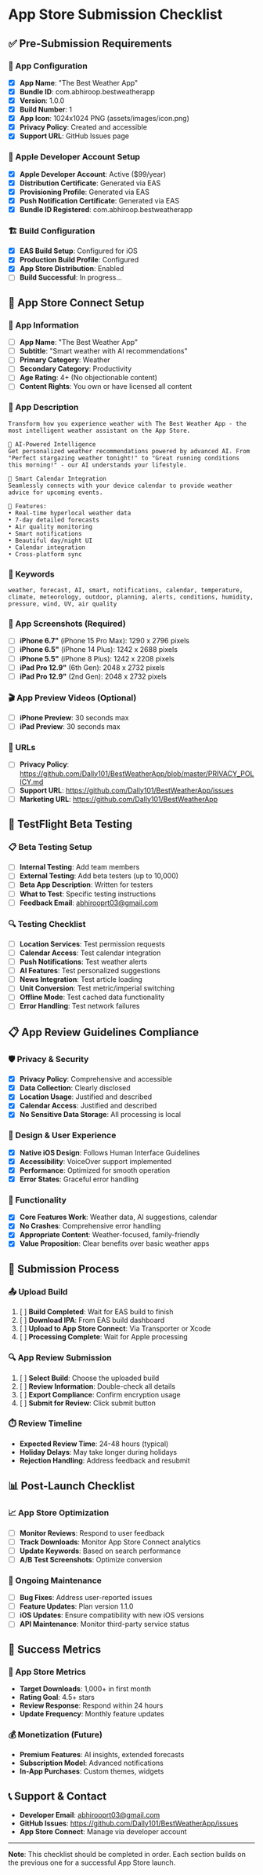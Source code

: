 # App Store Submission Checklist

## ✅ Pre-Submission Requirements

### 📱 App Configuration
- [x] **App Name**: "The Best Weather App" 
- [x] **Bundle ID**: com.abhiroop.bestweatherapp
- [x] **Version**: 1.0.0
- [x] **Build Number**: 1
- [x] **App Icon**: 1024x1024 PNG (assets/images/icon.png)
- [x] **Privacy Policy**: Created and accessible
- [x] **Support URL**: GitHub Issues page

### 🔐 Apple Developer Account Setup
- [x] **Apple Developer Account**: Active ($99/year)
- [x] **Distribution Certificate**: Generated via EAS
- [x] **Provisioning Profile**: Generated via EAS
- [x] **Push Notification Certificate**: Generated via EAS
- [x] **Bundle ID Registered**: com.abhiroop.bestweatherapp

### 🏗️ Build Configuration
- [x] **EAS Build Setup**: Configured for iOS
- [x] **Production Build Profile**: Configured
- [x] **App Store Distribution**: Enabled
- [ ] **Build Successful**: In progress...

## 📝 App Store Connect Setup

### 🎯 App Information
- [ ] **App Name**: "The Best Weather App"
- [ ] **Subtitle**: "Smart weather with AI recommendations"
- [ ] **Primary Category**: Weather
- [ ] **Secondary Category**: Productivity
- [ ] **Age Rating**: 4+ (No objectionable content)
- [ ] **Content Rights**: You own or have licensed all content

### 📖 App Description
```
Transform how you experience weather with The Best Weather App - the most intelligent weather assistant on the App Store.

🤖 AI-Powered Intelligence
Get personalized weather recommendations powered by advanced AI. From "Perfect stargazing weather tonight!" to "Great running conditions this morning!" - our AI understands your lifestyle.

📅 Smart Calendar Integration
Seamlessly connects with your device calendar to provide weather advice for upcoming events.

🌟 Features:
• Real-time hyperlocal weather data
• 7-day detailed forecasts
• Air quality monitoring
• Smart notifications
• Beautiful day/night UI
• Calendar integration
• Cross-platform sync
```

### 🔑 Keywords
```
weather, forecast, AI, smart, notifications, calendar, temperature, climate, meteorology, outdoor, planning, alerts, conditions, humidity, pressure, wind, UV, air quality
```

### 📱 App Screenshots (Required)
- [ ] **iPhone 6.7"** (iPhone 15 Pro Max): 1290 x 2796 pixels
- [ ] **iPhone 6.5"** (iPhone 14 Plus): 1242 x 2688 pixels  
- [ ] **iPhone 5.5"** (iPhone 8 Plus): 1242 x 2208 pixels
- [ ] **iPad Pro 12.9"** (6th Gen): 2048 x 2732 pixels
- [ ] **iPad Pro 12.9"** (2nd Gen): 2048 x 2732 pixels

### 🎬 App Preview Videos (Optional)
- [ ] **iPhone Preview**: 30 seconds max
- [ ] **iPad Preview**: 30 seconds max

### 🔗 URLs
- [ ] **Privacy Policy**: https://github.com/Dally101/BestWeatherApp/blob/master/PRIVACY_POLICY.md
- [ ] **Support URL**: https://github.com/Dally101/BestWeatherApp/issues
- [ ] **Marketing URL**: https://github.com/Dally101/BestWeatherApp

## 🧪 TestFlight Beta Testing

### 📋 Beta Testing Setup
- [ ] **Internal Testing**: Add team members
- [ ] **External Testing**: Add beta testers (up to 10,000)
- [ ] **Beta App Description**: Written for testers
- [ ] **What to Test**: Specific testing instructions
- [ ] **Feedback Email**: abhirooprt03@gmail.com

### 🔍 Testing Checklist
- [ ] **Location Services**: Test permission requests
- [ ] **Calendar Access**: Test calendar integration
- [ ] **Push Notifications**: Test weather alerts
- [ ] **AI Features**: Test personalized suggestions
- [ ] **News Integration**: Test article loading
- [ ] **Unit Conversion**: Test metric/imperial switching
- [ ] **Offline Mode**: Test cached data functionality
- [ ] **Error Handling**: Test network failures

## 📋 App Review Guidelines Compliance

### 🛡️ Privacy & Security
- [x] **Privacy Policy**: Comprehensive and accessible
- [x] **Data Collection**: Clearly disclosed
- [x] **Location Usage**: Justified and described
- [x] **Calendar Access**: Justified and described
- [x] **No Sensitive Data Storage**: All processing is local

### 🎨 Design & User Experience
- [x] **Native iOS Design**: Follows Human Interface Guidelines
- [x] **Accessibility**: VoiceOver support implemented
- [x] **Performance**: Optimized for smooth operation
- [x] **Error States**: Graceful error handling

### 🔧 Functionality
- [x] **Core Features Work**: Weather data, AI suggestions, calendar
- [x] **No Crashes**: Comprehensive error handling
- [x] **Appropriate Content**: Weather-focused, family-friendly
- [x] **Value Proposition**: Clear benefits over basic weather apps

## 🚀 Submission Process

### 📤 Upload Build
1. [ ] **Build Completed**: Wait for EAS build to finish
2. [ ] **Download IPA**: From EAS build dashboard
3. [ ] **Upload to App Store Connect**: Via Transporter or Xcode
4. [ ] **Processing Complete**: Wait for Apple processing

### 🔍 App Review Submission
1. [ ] **Select Build**: Choose the uploaded build
2. [ ] **Review Information**: Double-check all details
3. [ ] **Export Compliance**: Confirm encryption usage
4. [ ] **Submit for Review**: Click submit button

### ⏱️ Review Timeline
- **Expected Review Time**: 24-48 hours (typical)
- **Holiday Delays**: May take longer during holidays
- **Rejection Handling**: Address feedback and resubmit

## 📊 Post-Launch Checklist

### 📈 App Store Optimization
- [ ] **Monitor Reviews**: Respond to user feedback
- [ ] **Track Downloads**: Monitor App Store Connect analytics
- [ ] **Update Keywords**: Based on search performance
- [ ] **A/B Test Screenshots**: Optimize conversion

### 🔄 Ongoing Maintenance
- [ ] **Bug Fixes**: Address user-reported issues
- [ ] **Feature Updates**: Plan version 1.1.0
- [ ] **iOS Updates**: Ensure compatibility with new iOS versions
- [ ] **API Maintenance**: Monitor third-party service status

## 🎯 Success Metrics

### 📱 App Store Metrics
- **Target Downloads**: 1,000+ in first month
- **Rating Goal**: 4.5+ stars
- **Review Response**: Respond within 24 hours
- **Update Frequency**: Monthly feature updates

### 💰 Monetization (Future)
- **Premium Features**: AI insights, extended forecasts
- **Subscription Model**: Advanced notifications
- **In-App Purchases**: Custom themes, widgets

## 📞 Support & Contact

- **Developer Email**: abhirooprt03@gmail.com
- **GitHub Issues**: https://github.com/Dally101/BestWeatherApp/issues
- **App Store Connect**: Manage via developer account

---

**Note**: This checklist should be completed in order. Each section builds on the previous one for a successful App Store launch. 
